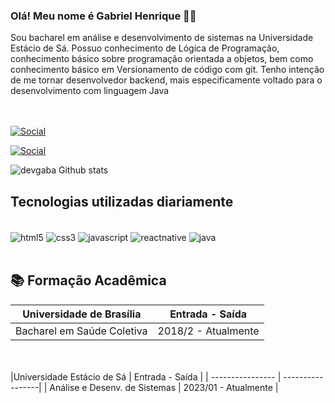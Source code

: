 ### Olá! Meu nome é Gabriel Henrique 👋🏼

Sou bacharel em análise e desenvolvimento de sistemas na Universidade Estácio de Sá. Possuo conhecimento de Lógica de Programação, conhecimento básico sobre programação orientada a objetos, bem como conhecimento básico em Versionamento de código com git. Tenho intenção de me tornar desenvolvedor backend, mais especificamente voltado para o desenvolvimento com linguagem Java<br>
<br>
<br>




[![Social](	https://img.shields.io/badge/LinkedIn-0077B5?style=for-the-badge&logo=linkedin&logoColor=white&url=https:\\gabriel-henrique-programador.com/)](https://www.linkedin.com/in/gabriel-henrique-programador/)

[![Social](https://img.shields.io/badge/Instagram-E4405F?style=for-the-badge&logo=instagram&logoColor=white)](https://www.instagram.com/rochagabriel.r/)


![devgaba Github stats](https://github-readme-stats.vercel.app/api?username=devgaba&show_icons=true&theme=radical)


## Tecnologias utilizadas diariamente

<div style="display:inline-block"><br/>
    <img align="center" alt = "html5" src="https://img.shields.io/badge/HTML5-E34F26?style=for-the-badge&logo=html5&logoColor=white" />
    <img align="center" alt = "css3" src="https://img.shields.io/badge/CSS3-1572B6?style=for-the-badge&logo=css3&logoColor=white" />
    <img align="center" alt = "javascript" src="https://img.shields.io/badge/JavaScript-F7DF1E?style=for-the-badge&logo=javascript&logoColor=black" />
    <img align="center" alt = "reactnative" src="https://img.shields.io/badge/React_Native-20232A?style=for-the-badge&logo=react&logoColor=61DAFB" />
    <img align="center" alt = "java" src="https://img.shields.io/badge/Java-ED8B00?style=for-the-badge&logo=openjdk&logoColor=whit" />
</div>
<br><br/>

 
 ## 📚 Formação Acadêmica
 | Universidade de Brasília | Entrada - Saída |
 |-----------|---------------|
 |Bacharel em Saúde Coletiva | 2018/2 - Atualmente |

 <br></br>
 |Universidade Estácio de Sá | Entrada -  Saída |
 | ---------------- | -----------------|
 | Análise e Desenv. de Sistemas | 2023/01 - Atualmente |




 
